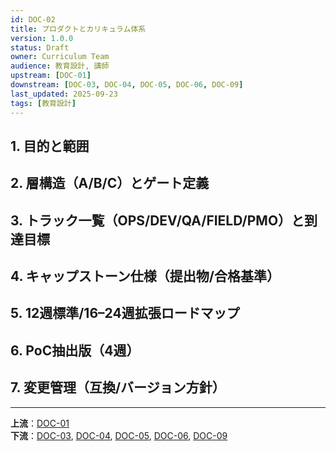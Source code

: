 ```yaml
---
id: DOC-02
title: プロダクトとカリキュラム体系
version: 1.0.0
status: Draft
owner: Curriculum Team
audience: 教育設計, 講師
upstream: [DOC-01]
downstream: [DOC-03, DOC-04, DOC-05, DOC-06, DOC-09]
last_updated: 2025-09-23
tags: [教育設計]
---
```


## 1. 目的と範囲

## 2. 層構造（A/B/C）とゲート定義

## 3. トラック一覧（OPS/DEV/QA/FIELD/PMO）と到達目標

## 4. キャップストーン仕様（提出物/合格基準）

## 5. 12週標準/16–24週拡張ロードマップ

## 6. PoC抽出版（4週）

## 7. 変更管理（互換/バージョン方針）

---
**上流**：[DOC-01](../01_service-overview/DOC-01_サービス全体像_v1.0.md)  
**下流**：[DOC-03](../03_course-dag/DOC-03_コースDAG_依存関係図_v1.0.md), [DOC-04](../04_link-matrix/DOC-04_リンクマトリクス_v1.0.md), [DOC-05](../05_module-cards/README.md), [DOC-06](../06_assessment-rubric/DOC-06_評価とルーブリック_v1.0.md), [DOC-09](../09_delivery-ops/DOC-09_デリバリー運用_v1.0.md)
